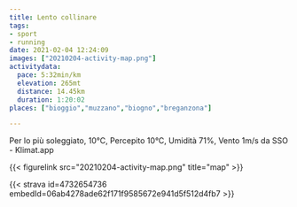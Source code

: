 ```yaml
---
title: Lento collinare
tags:
- sport
- running
date: 2021-02-04 12:24:09
images: ["20210204-activity-map.png"]
activitydata:
  pace: 5:32min/km
  elevation: 265mt
  distance: 14.45km
  duration: 1:20:02
places: ["bioggio","muzzano","biogno","breganzona"]

---
```


Per lo più soleggiato, 10°C, Percepito 10°C, Umidità 71%, Vento 1m/s da SSO - Klimat.app



{{< figurelink src="20210204-activity-map.png" title="map" >}}


{{< strava id=4732654736 embedId=06ab4278ade62f171f9585672e941d5f512d4fb7 >}}
